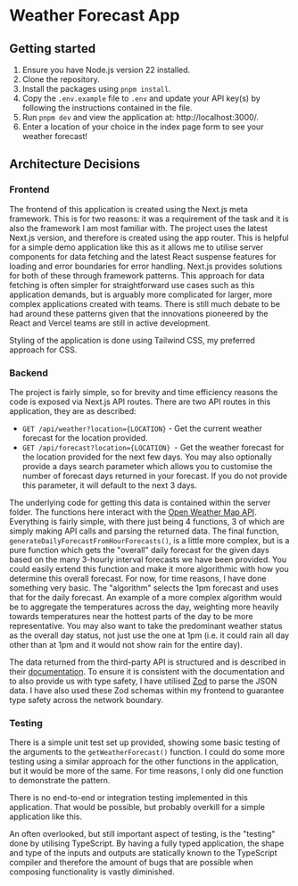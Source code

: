 # Weather Forecast App

## Getting started

1. Ensure you have Node.js version 22 installed.
2. Clone the repository.
3. Install the packages using `pnpm install`.
4. Copy the `.env.example` file to `.env` and update your API key(s) by following the instructions contained in the file.
5. Run `pnpm dev` and view the application at: http://localhost:3000/.
6. Enter a location of your choice in the index page form to see your weather forecast!

## Architecture Decisions

### Frontend

The frontend of this application is created using the Next.js meta framework. This is for two reasons: it was a requirement of the task and it is also the framework I am most familiar with. The project uses the latest Next.js version, and therefore is created using the app router. This is helpful for a simple demo application like this as it allows me to utilise server components for data fetching and the latest React suspense features for loading and error boundaries for error handling. Next.js provides solutions for both of these through framework patterns. This approach for data fetching is often simpler for straightforward use cases such as this application demands, but is arguably more complicated for larger, more complex applications created with teams. There is still much debate to be had around these patterns given that the innovations pioneered by the React and Vercel teams are still in active development.

Styling of the application is done using Tailwind CSS, my preferred approach for CSS.

### Backend

The project is fairly simple, so for brevity and time efficiency reasons the code is exposed via Next.js API routes. There are two API routes in this application, they are as described:

- `GET /api/weather?location={LOCATION}` - Get the current weather forecast for the location provided.
- `GET /api/forecast?location={LOCATION} `- Get the weather forecast for the location provided for the next few days. You may also optionally provide a days search parameter which allows you to customise the number of forecast days returned in your forecast. If you do not provide this parameter, it will default to the next 3 days.

The underlying code for getting this data is contained within the server folder. The functions here interact with the [Open Weather Map API](https://openweathermap.org/api). Everything is fairly simple, with there just being 4 functions, 3 of which are simply making API calls and parsing the returned data. The final function, `generateDailyForecastFromHourForecasts()`, is a little more complex, but is a pure function which gets the "overall" daily forecast for the given days based on the many 3-hourly interval forecasts we have been provided. You could easily extend this function and make it more algorithmic with how you determine this overall forecast. For now, for time reasons, I have done something very basic. The "algorithm" selects the 1pm forecast and uses that for the daily forecast. An example of a more complex algorithm would be to aggregate the temperatures across the day, weighting more heavily towards temperatures near the hottest parts of the day to be more representative. You may also want to take the predominant weather status as the overall day status, not just use the one at 1pm (i.e. it could rain all day other than at 1pm and it would not show rain for the entire day).

The data returned from the third-party API is structured and is described in their [documentation](https://openweathermap.org/api). To ensure it is consistent with the documentation and to also provide us with type safety, I have utilised [Zod](https://www.npmjs.com/package/zod) to parse the JSON data. I have also used these Zod schemas within my frontend to guarantee type safety across the network boundary.

### Testing

There is a simple unit test set up provided, showing some basic testing of the arguments to the `getWeatherForecast()` function. I could do some more testing using a similar approach for the other functions in the application, but it would be more of the same. For time reasons, I only did one function to demonstrate the pattern.

There is no end-to-end or integration testing implemented in this application. That would be possible, but probably overkill for a simple application like this.

An often overlooked, but still important aspect of testing, is the "testing" done by utilising TypeScript. By having a fully typed application, the shape and type of the inputs and outputs are statically known to the TypeScript compiler and therefore the amount of bugs that are possible when composing functionality is vastly diminished.
